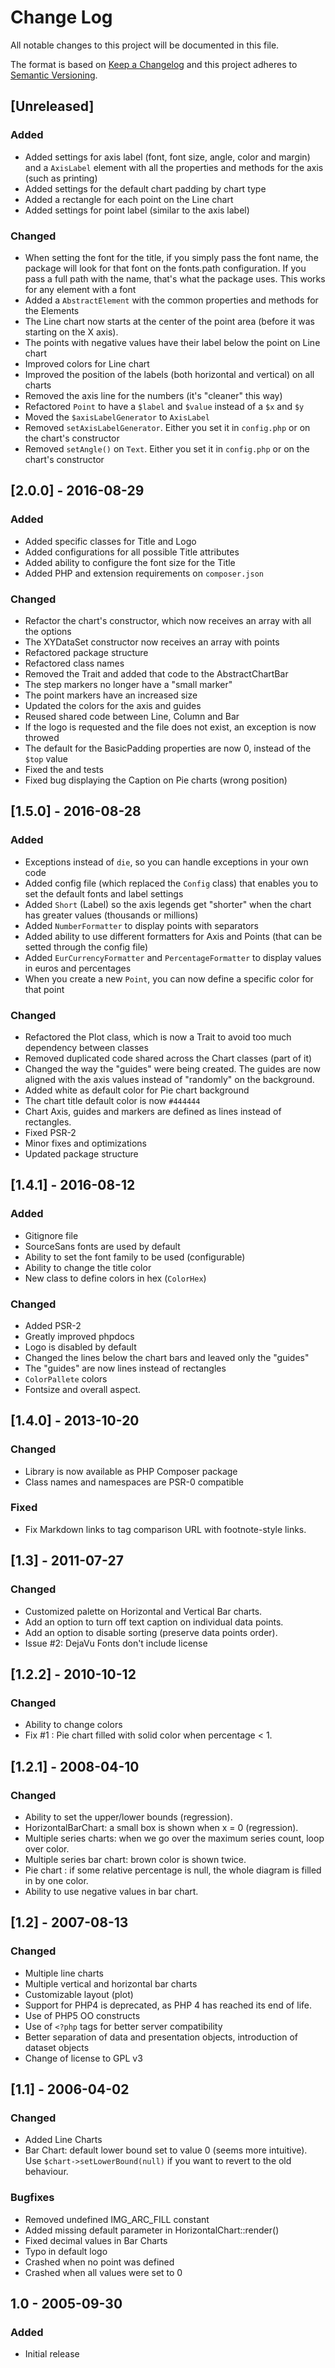 # Change Log
All notable changes to this project will be documented in this file.

The format is based on [Keep a Changelog](http://keepachangelog.com/) 
and this project adheres to [Semantic Versioning](http://semver.org/).

## [Unreleased]
### Added
- Added settings for axis label (font, font size, angle, color and margin) and a `AxisLabel` element with all the properties and methods for the axis (such as printing)
- Added settings for the default chart padding by chart type
- Added a rectangle for each point on the Line chart
- Added settings for point label (similar to the axis label)

### Changed
- When setting the font for the title, if you simply pass the font name, the package will look for that font on the fonts.path configuration. If you pass a full path with the name, that's what the package uses.
 This works for any element with a font
- Added a `AbstractElement` with the common properties and methods for the Elements
- The Line chart now starts at the center of the point area (before it was starting on the X axis).
- The points with negative values have their label below the point on Line chart
- Improved colors for Line chart
- Improved the position of the labels (both horizontal and vertical) on all charts
- Removed the axis line for the numbers (it's "cleaner" this way)
- Refactored `Point` to have a `$label` and `$value` instead of a `$x` and `$y`
- Moved the `$axisLabelGenerator` to `AxisLabel`
- Removed `setAxisLabelGenerator`. Either you set it in `config.php` or on the chart's constructor
- Removed `setAngle()` on `Text`. Either you set it in `config.php` or on the chart's constructor

## [2.0.0] - 2016-08-29
### Added
- Added specific classes for Title and Logo
- Added configurations for all possible Title attributes
- Added ability to configure the font size for the Title
- Added PHP and extension requirements on `composer.json`

### Changed
- Refactor the chart's constructor, which now receives an array with all the options
- The XYDataSet constructor now receives an array with points
- Refactored package structure
- Refactored class names
- Removed the Trait and added that code to the AbstractChartBar
- The step markers no longer have a "small marker"
- The point markers have an increased size
- Updated the colors for the axis and guides
- Reused shared code between Line, Column and Bar
- If the logo is requested and the file does not exist, an exception is now throwed
- The default for the BasicPadding properties are now 0, instead of the `$top` value
- Fixed the and tests
- Fixed bug displaying the Caption on Pie charts (wrong position) 

## [1.5.0] - 2016-08-28
### Added
- Exceptions instead of `die`, so you can handle exceptions in your own code
- Added config file (which replaced the `Config` class) that enables you to set the default fonts and label settings
- Added `Short` (Label) so the axis legends get "shorter" when the chart has greater values (thousands or millions)
- Added `NumberFormatter` to display points with separators
- Added ability to use different formatters for Axis and Points (that can be setted through the config file)
- Added `EurCurrencyFormatter` and `PercentageFormatter` to display values in euros and percentages
- When you create a new `Point`, you can now define a specific color for that point

### Changed
- Refactored the Plot class, which is now a Trait to avoid too much dependency between classes
- Removed duplicated code shared across the Chart classes (part of it)
- Changed the way the "guides" were being created. The guides are now aligned with the axis values instead of "randomly" on the background.
- Added white as default color for Pie chart background
- The chart title default color is now `#444444`
- Chart Axis, guides and markers are defined as lines instead of rectangles.
- Fixed PSR-2
- Minor fixes and optimizations
- Updated package structure

## [1.4.1] - 2016-08-12
### Added
- Gitignore file
- SourceSans fonts are used by default
- Ability to set the font family to be used (configurable)
- Ability to change the title color
- New class to define colors in hex (`ColorHex`)

### Changed
- Added PSR-2
- Greatly improved phpdocs
- Logo is disabled by default
- Changed the lines below the chart bars and leaved only the "guides"
- The "guides" are now lines instead of rectangles
- `ColorPallete` colors
- Fontsize and overall aspect.

## [1.4.0] - 2013-10-20
### Changed
- Library is now available as PHP Composer package
- Class names and namespaces are PSR-0 compatible

### Fixed
- Fix Markdown links to tag comparison URL with footnote-style links.

## [1.3] - 2011-07-27
### Changed
- Customized palette on Horizontal and Vertical Bar charts.
- Add an option to turn off text caption on individual data points.
- Add an option to disable sorting (preserve data points order).
- Issue #2: DejaVu Fonts don't include license

## [1.2.2] - 2010-10-12
### Changed
- Ability to change colors
- Fix #1 : Pie chart filled with solid color when percentage < 1.

## [1.2.1] - 2008-04-10
### Changed
- Ability to set the upper/lower bounds (regression).
- HorizontalBarChart: a small box is shown when x = 0 (regression).
- Multiple series charts: when we go over the maximum series count, loop over color.
- Multiple series bar chart: brown color is shown twice.
- Pie chart : if some relative percentage is null, the whole diagram is filled in by one color.
- Ability to use negative values in bar chart.
    
## [1.2] - 2007-08-13
### Changed
- Multiple line charts
- Multiple vertical and horizontal bar charts
- Customizable layout (plot)
- Support for PHP4 is deprecated, as PHP 4 has reached its end of life.
- Use of PHP5 OO constructs
- Use of `<?php` tags for better server compatibility
- Better separation of data and presentation objects, introduction of dataset objects
- Change of license to GPL v3

## [1.1] - 2006-04-02
### Changed
- Added Line Charts
- Bar Chart: default lower bound set to value 0 (seems more intuitive).
    Use `$chart->setLowerBound(null)` if you want to revert to the old behaviour.
    
### Bugfixes
- Removed undefined IMG_ARC_FILL constant
- Added missing default parameter in HorizontalChart::render()
- Fixed decimal values in Bar Charts
- Typo in default logo
- Crashed when no point was defined
- Crashed when all values were set to 0

## 1.0 - 2005-09-30
### Added
- Initial release